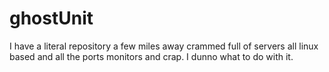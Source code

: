 # ghostUnit
I have a literal repository a few miles away crammed full of servers all linux based and all the ports monitors and crap. I dunno what to do with it.

